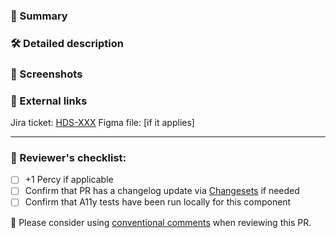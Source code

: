 ### :pushpin: Summary

<!-- If merged, this PR.... 
This should be a short TL;DR that includes the purpose of the PR.
-->

### :hammer_and_wrench: Detailed description

<!-- If more details are appropriate, add them here. What code changed, and why? -->

### :camera_flash: Screenshots

<!-- Screenshots always help, especially if this PR will change what renders to the browser -->

### :link: External links

<!-- Issues, RFC, etc. -->
Jira ticket: [HDS-XXX](https://hashicorp.atlassian.net/browse/HDS-XXX)
Figma file: [if it applies]

***

### 👀 Reviewer's checklist:

- [ ] +1 Percy if applicable
- [ ] Confirm that PR has a changelog update via [Changesets](https://github.com/changesets/changesets) if needed
- [ ] Confirm that A11y tests have been run locally for this component

:speech_balloon: Please consider using [conventional comments](https://conventionalcomments.org/) when reviewing this PR.

